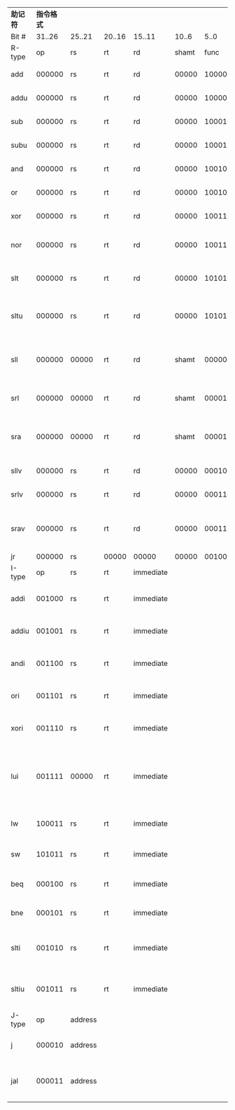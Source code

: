 
|         |          |         |        |           |       |        |                 |                                          |                                                                        |
| ------- | -------- | ------- | ------ | --------- | ----- | ------ | --------------- | ---------------------------------------- | ---------------------------------------------------------------------- |
| **助记符** | **指令格式** |         |        |           |       |        | **示例**          | **示例含义**                                 | **操作及其解释**                                                             |
| Bit #   | 31..26   | 25..21  | 20..16 | 15..11    | 10..6 | 5..0   |                 |                                          |                                                                        |
| R-type  | op       | rs      | rt     | rd        | shamt | func   |                 |                                          |                                                                        |
| add     | 000000   | rs      | rt     | rd        | 00000 | 100000 | add $1,$2,$3    | $1=$2+$3                                 | rd <- rs + rt   ；其中rs＝$2，rt=$3, rd=$1                                  |
| addu    | 000000   | rs      | rt     | rd        | 00000 | 100001 | addu $1,$2,$3   | $1=$2+$3                                 | rd <- rs + rt   ；其中rs＝$2，rt=$3, rd=$1,无符号数                             |
| sub     | 000000   | rs      | rt     | rd        | 00000 | 100010 | sub $1,$2,$3    | $1=$2-$3                                 | rd <- rs - rt   ；其中rs＝$2，rt=$3, rd=$1                                  |
| subu    | 000000   | rs      | rt     | rd        | 00000 | 100011 | subu $1,$2,$3   | $1=$2-$3                                 | rd <- rs - rt   ；其中rs＝$2，rt=$3, rd=$1,无符号数                             |
| and     | 000000   | rs      | rt     | rd        | 00000 | 100100 | and $1,$2,$3    | $1=$2 & $3                               | rd <- rs & rt   ；其中rs＝$2，rt=$3, rd=$1                                  |
| or      | 000000   | rs      | rt     | rd        | 00000 | 100101 | or $1,$2,$3     | $1=$2 \| $3                              | rd <- rs \| rt   ；其中rs＝$2，rt=$3, rd=$1                                 |
| xor     | 000000   | rs      | rt     | rd        | 00000 | 100110 | xor $1,$2,$3    | $1=$2 ^ $3                               | rd <- rs xor rt   ；其中rs＝$2，rt=$3, rd=$1(异或）                            |
| nor     | 000000   | rs      | rt     | rd        | 00000 | 100111 | nor $1,$2,$3    | $1=~($2 \| $3)                           | rd <- not(rs \| rt)   ；其中rs＝$2，rt=$3, rd=$1(或非）                        |
| slt     | 000000   | rs      | rt     | rd        | 00000 | 101010 | slt $1,$2,$3    | if($2<$3)   <br>  $1=1 else  <br>   $1=0 | if (rs < rt) rd=1 else rd=0 ；其中rs＝$2，rt=$3, rd=$1                      |
| sltu    | 000000   | rs      | rt     | rd        | 00000 | 101011 | sltu $1,$2,$3   | if($2<$3)   <br>  $1=1 else  <br>   $1=0 | if (rs < rt) rd=1 else rd=0 ；其中rs＝$2，rt=$3, rd=$1  <br>  (无符号数）        |
| sll     | 000000   | 00000   | rt     | rd        | shamt | 000000 | sll $1,$2,10    | $1=$2<<10                                | rd <- rt << shamt  ；shamt存放移位的位数，  <br>  也就是指令中的立即数，其中rt=$2, rd=$1     |
| srl     | 000000   | 00000   | rt     | rd        | shamt | 000010 | srl $1,$2,10    | $1=$2>>10                                | rd <- rt >> shamt ；(logical) ，其中rt=$2, rd=$1                           |
| sra     | 000000   | 00000   | rt     | rd        | shamt | 000011 | sra $1,$2,10    | $1=$2>>10                                | rd <- rt >> shamt  ；(arithmetic) 注意符号位保留  <br> 其中rt=$2, rd=$1          |
| sllv    | 000000   | rs      | rt     | rd        | 00000 | 000100 | sllv $1,$2,$3   | $1=$2<<$3                                | rd <- rt << rs  ；其中rs＝$3，rt=$2, rd=$1                                  |
| srlv    | 000000   | rs      | rt     | rd        | 00000 | 000110 | srlv $1,$2,$3   | $1=$2>>$3                                | rd <- rt >> rs  ；(logical)其中rs＝$3，rt=$2, rd=$1                         |
| srav    | 000000   | rs      | rt     | rd        | 00000 | 000111 | srav $1,$2,$3   | $1=$2>>$3                                | rd <- rt >> rs  ；(arithmetic) 注意符号位保留  <br> 其中rs＝$3，rt=$2, rd=$1       |
| jr      | 000000   | rs      | 00000  | 00000     | 00000 | 001000 | jr $31          | goto $31                                 | PC <- rs                                                               |
| I-type  | op       | rs      | rt     | immediate |       |        |                 |                                          |                                                                        |
| addi    | 001000   | rs      | rt     | immediate |       |        | addi $1,$2,100  | $1=$2+100                                | rt <- rs + (sign-extend)immediate ；其中rt=$1,rs=$2                       |
| addiu   | 001001   | rs      | rt     | immediate |       |        | addiu $1,$2,100 | $1=$2+100                                | rt <- rs + (zero-extend)immediate ；其中rt=$1,rs=$2                       |
| andi    | 001100   | rs      | rt     | immediate |       |        | andi $1,$2,10   | $1=$2 & 10                               | rt <- rs & (zero-extend)immediate ；其中rt=$1,rs=$2                       |
| ori     | 001101   | rs      | rt     | immediate |       |        | andi $1,$2,10   | $1=$2 \| 10                              | rt <- rs \| (zero-extend)immediate ；其中rt=$1,rs=$2                      |
| xori    | 001110   | rs      | rt     | immediate |       |        | andi $1,$2,10   | $1=$2 ^ 10                               | rt <- rs xor (zero-extend)immediate ；其中rt=$1,rs=$2                     |
| lui     | 001111   | 00000   | rt     | immediate |       |        | lui $1,100      | $1=100*65536                             | rt <- immediate*65536 ；将16位立即数放到目标寄存器高16  <br>         位，目标寄存器的低16位填0  |
| lw      | 100011   | rs      | rt     | immediate |       |        | lw $1,10($2)    | $1=memory[$2  <br> +10]                  | rt <- memory[rs + (sign-extend)immediate] ；rt=$1,rs=$2                 |
| sw      | 101011   | rs      | rt     | immediate |       |        | sw $1,10($2)    | memory[$2+10]  <br> =$1                  | memory[rs + (sign-extend)immediate] <- rt ；rt=$1,rs=$2                 |
| beq     | 000100   | rs      | rt     | immediate |       |        | beq $1,$2,10    | if($1==$2)   <br> goto PC+4+40           | if (rs == rt) PC <- PC+4 + (sign-extend)immediate<<2                   |
| bne     | 000101   | rs      | rt     | immediate |       |        | bne $1,$2,10    | if($1!=$2)  <br> goto PC+4+40            | if (rs != rt) PC <- PC+4 + (sign-extend)immediate<<2                   |
| slti    | 001010   | rs      | rt     | immediate |       |        | slti $1,$2,10   | if($2<10)   <br>  $1=1 else  <br>   $1=0 | if (rs <(sign-extend)immediate) rt=1 else rt=0 ；  <br>   其中rs＝$2，rt=$1 |
| sltiu   | 001011   | rs      | rt     | immediate |       |        | sltiu $1,$2,10  | if($2<10)   <br>  $1=1 else  <br>   $1=0 | if (rs <(zero-extend)immediate) rt=1 else rt=0 ；  <br>  其中rs＝$2，rt=$1  |
| J-type  | op       | address |        |           |       |        |                 |                                          |                                                                        |
| j       | 000010   | address |        |           |       |        | j 10000         | goto 10000                               | PC <- (PC+4)[31..28],address,0,0   ；address=10000/4                    |
| jal     | 000011   | address |        |           |       |        | jal 10000       | $31<-PC+4;  <br> goto 10000              | $31<-PC+4；PC <- (PC+4)[31..28],address,0,0  <br>   ；address=10000/4    |